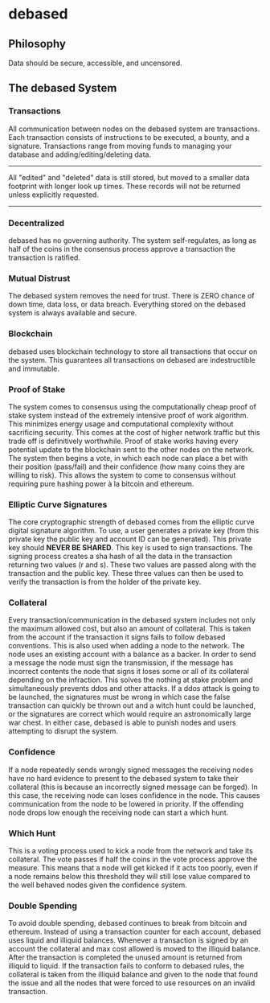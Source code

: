 # debased
## Philosophy
Data should be secure, accessible, and uncensored.
## The debased System
### Transactions
All communication between nodes on the debased system are transactions. Each transaction consists of instructions to be executed, a bounty, and a signature. Transactions range from moving funds to managing your database and adding/editing/deleting data.
***
All "edited" and "deleted" data is still stored, but moved to a smaller data footprint with longer look up times. These records will not be returned unless explicitly requested.
***
### Decentralized
debased has no governing authority. The system self-regulates, as long as half of the coins in the consensus process approve a transaction the transaction is ratified.
### Mutual Distrust
The debased system removes the need for trust. There is ZERO chance of down time, data loss, or data breach. Everything stored on the debased system is always available and secure.
### Blockchain
debased uses blockchain technology to store all transactions that occur on the system. This guarantees all transactions on debased are indestructible and immutable.
### Proof of Stake
The system comes to consensus using the computationally cheap proof of stake system instead of the extremely intensive proof of work algorithm. This minimizes energy usage and computational complexity without sacrificing security. This comes at the cost of higher network traffic but this trade off is definitively worthwhile.
Proof of stake works having every potential update to the blockchain sent to the other nodes on the network. The system then begins a vote, in which each node can place a bet with their position (pass/fail) and their confidence (how many coins they are willing to risk). This allows the system to come to consensus without requiring pure hashing power à la bitcoin and ethereum.
### Elliptic Curve Signatures
The core cryptographic strength of debased comes from  the elliptic curve digital signature algorithm. To use, a user generates a private key (from this private key the public key and account ID can be generated). This private key should **NEVER BE SHARED**. This key is used to sign transactions. The signing process creates a sha hash of all the data in the transaction returning two values (r and s). These two values are passed along with the transaction and the public key. These three values can then be used to verify the transaction is from the holder of the private key.
### Collateral
Every transaction/communication in the debased system includes not only the maximum allowed cost, but also an amount of collateral. This is taken from the account if the transaction it signs fails to follow debased conventions. This is also used when adding a node to the network. The node uses an existing account with a balance as a backer. In order to send a message the node must sign the transmission, if the message has incorrect contents the node that signs it loses some or all of its collateral depending on the infraction. This solves the nothing at stake problem and simultaneously prevents ddos and other attacks. If a ddos attack is going to be launched, the signatures must be wrong in which case the false transaction can quickly be thrown out and a witch hunt could be launched, or the signatures are correct which would require an astronomically large war chest. In either case, debased is able to punish nodes and users attempting to disrupt the system.
### Confidence
If a node repeatedly sends wrongly signed messages the receiving nodes have no hard evidence to present to the debased system to take their collateral (this is because an incorrectly signed message can be forged). In this case, the receiving node can loses confidence in the node. This causes communication from the node to be lowered in priority. If the offending node drops low enough the receiving node can start a which hunt.
### Which Hunt
This is a voting process used to kick a node from the network and take its collateral. The vote passes if half the coins in the vote process approve the measure. This means that a node will get kicked if it acts too poorly, even if a node remains below this threshold they will still lose value compared to the well behaved nodes given the confidence system.
### Double Spending
To avoid double spending, debased continues to break from bitcoin and ethereum. Instead of using a transaction counter for each account, debased uses liquid and illiquid balances. Whenever a transaction is signed by an account the collateral and max cost allowed is moved to the illiquid balance. After the transaction is completed the unused amount is returned from illiquid to liquid. If the transaction fails to conform to debased rules, the collateral is taken from the illiquid balance and given to the node that found the issue and all the nodes that were forced to use resources on an invalid transaction.
